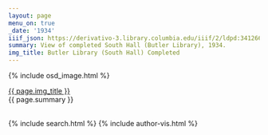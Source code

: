 ```yaml
---
layout: page
menu_on: true
_date: '1934'
iiif_json: https://derivativo-3.library.columbia.edu/iiif/2/ldpd:341266/info.json
summary: View of completed South Hall (Butler Library), 1934.
img_title: Butler Library (South Hall) Completed
---
```

<div class="standalone-image" style="width:100%;">
  {% include osd_image.html %}
  <br>
  <p><a href="{{ site.baseurl }}/photos/{{ 1 }}/">{{ page.img_title }}</a><br>{{ page.summary }}</p>
  <br>
</div>
{% include search.html %}
{% include author-vis.html %}
